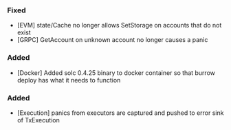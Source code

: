 ### Fixed
- [EVM] state/Cache no longer allows SetStorage on accounts that do not exist
- [GRPC] GetAccount on unknown account no longer causes a panic

### Added
- [Docker] Added solc 0.4.25 binary to docker container so that burrow deploy has what it needs to function

### Added
- [Execution] panics from executors are captured and pushed to error sink of TxExecution


